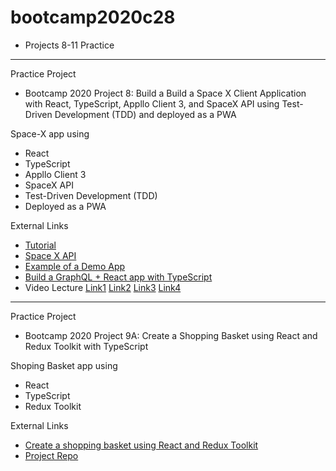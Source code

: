 # bootcamp2020c28

* Projects 8-11 Practice
---
Practice Project
* Bootcamp 2020 Project 8: Build a Build a Space X Client Application with React, TypeScript, Appllo Client 3, and SpaceX API using Test-Driven Development (TDD) and deployed as a PWA

Space-X app using
* React
* TypeScript
* Appllo Client 3
* SpaceX API
* Test-Driven Development (TDD)
* Deployed as a PWA

External Links
* [Tutorial](https://www.youtube.com/watch?v=7wzR4Ig5pTI&ab_channel=Fireship)
* [Space X API](http://api.spacex.land/graphql/)
* [Example of a Demo App](https://github.com/imranhsayed/graphql-react-app/blob/master/GraphQl-SpaceX-Demo.gif)
* [Build a GraphQL + React app with TypeScript](https://blog.logrocket.com/build-a-graphql-react-app-with-typescript/)
* Video Lecture [Link1](https://www.youtube.com/watch?v=gavh9cTxGWI&ab_channel=PanacloudServerlessSaaSTraining) [Link2](https://www.facebook.com/zeeshanhanif/videos/10224252222558107/) [Link3](https://www.youtube.com/watch?v=oVn0oXOdS58&ab_channel=PanacloudServerlessSaaSTraininginUrdu) [Link4](https://www.facebook.com/zeeshanhanif/videos/10224260317480475/)
---
Practice Project
* Bootcamp 2020 Project 9A: Create a Shopping Basket using React and Redux Toolkit with TypeScript

Shoping Basket app using
* React
* TypeScript
* Redux Toolkit

External Links
* [Create a shopping basket using React and Redux Toolkit](https://developerhandbook.com/stripe/create-shopping-basket-using-redux-toolkit/)
* [Project Repo](https://github.com/jpreecedev/shopping-basket-tutorial)
